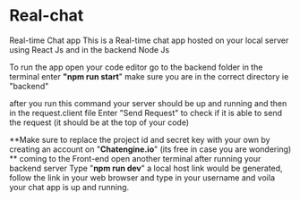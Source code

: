 # Real-chat
Real-time Chat app
This is a Real-time chat app hosted on your local server using React Js and in the backend Node Js

To run the app open your code editor go to the backend folder 
in the terminal enter **"npm run start**" make sure you are in the correct directory ie "backend"

after you run this command your server should be up and running and then in the request.client file 
Enter "Send Request" to check if it is able to send the request (it should be at the top of your code)

**Make sure to replace the project id and secret key with your own by creating an account on "**Chatengine.io**" (its free in case you are wondering)
**
coming to the Front-end
open another terminal after running your backend server 
Type "**npm run dev**" a local host link would be generated, follow the link in your web browser and type in your username and voila your chat app is up and running.

